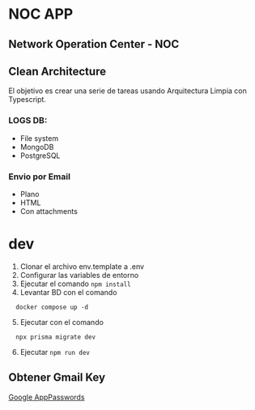 # NOC APP
## Network Operation Center - NOC

## Clean Architecture

El objetivo es crear una serie de tareas usando Arquitectura Limpia con Typescript.

### LOGS DB:
  - File system
  - MongoDB
  - PostgreSQL

### Envio por Email
  - Plano
  - HTML
  - Con attachments

# dev
1. Clonar el archivo env.template a .env
2. Configurar las variables de entorno
3. Ejecutar el comando ``` npm install ```
4. Levantar BD con el comando
  ```
    docker compose up -d

  ```
5. Ejecutar con el comando
  ```
    npx prisma migrate dev

  ```
6. Ejecutar ``` npm run dev ```


## Obtener Gmail Key
[Google AppPasswords](https://myaccount.google.com/u/0/apppasswords)